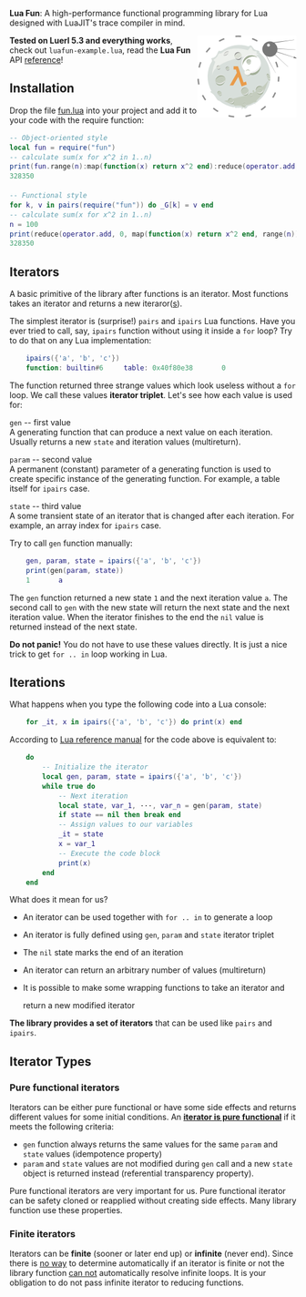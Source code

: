 __Lua Fun__: A high-performance functional programming library for Lua designed with LuaJIT's trace compiler in mind.

<img src="/examples/fun/fun.png" align="right" width="174px" height="144px" />

__Tested on Luerl 5.3 and everything works__, check out `luafun-example.lua`, read the __Lua Fun__ API [reference](https://luafun.github.io/reference.html)!

## Installation

Drop the file [fun.lua](https://raw.githubusercontent.com/luafun/luafun/master/fun.lua) into your project and add it to your code with the require function:

```lua
-- Object-oriented style
local fun = require("fun")
-- calculate sum(x for x^2 in 1..n)
print(fun.range(n):map(function(x) return x^2 end):reduce(operator.add, 0))
328350

-- Functional style
for k, v in pairs(require("fun")) do _G[k] = v end
-- calculate sum(x for x^2 in 1..n)
n = 100
print(reduce(operator.add, 0, map(function(x) return x^2 end, range(n))))
328350
```

## Iterators

A basic primitive of the library after functions is an iterator. Most functions
takes an iterator and returns a new iteraror([s](https://en.wikipedia.org/wiki/Turtles_all_the_way_down)).

The simplest iterator is (surprise!) `pairs` and `ipairs`
Lua functions. Have you ever tried to call, say, `ipairs` function
without using it inside a ``for`` loop? Try to do that on any Lua
implementation:

```lua
    ipairs({'a', 'b', 'c'})
    function: builtin#6     table: 0x40f80e38       0
```
The function returned three strange values which look useless without a ``for``
loop. We call these values **iterator triplet**.
Let's see how each value is used for:

``gen`` -- first value<br>
   A generating function that can produce a next value on each iteration.
   Usually returns a new ``state`` and iteration values (multireturn).

``param`` -- second value<br>
   A permanent (constant) parameter of a generating function is used to create
   specific instance of the generating function. For example, a table itself
   for ``ipairs`` case.

``state`` -- third value<br>
   A some transient state of an iterator that is changed after each iteration.
   For example, an array index for ``ipairs`` case.

Try to call ``gen`` function manually:

```lua
    gen, param, state = ipairs({'a', 'b', 'c'})
    print(gen(param, state))
    1       a
```
The ``gen`` function returned a new state ``1`` and the next iteration
value ``a``. The second call to ``gen`` with the new state will return the next
state  and the next iteration value. When the iterator finishes to the end
the ``nil`` value is returned instead of the next state.

**Do not panic!** You do not have to use these values directly.
It is just a nice trick to get ``for .. in`` loop working in Lua.

## Iterations

What happens when you type the following code into a Lua console:

```lua
    for _it, x in ipairs({'a', 'b', 'c'}) do print(x) end
```
According to [Lua reference manual](https://www.lua.org/manual/5.3/manual.html#3.3.5) for the code above is equivalent to:
```lua
    do
        -- Initialize the iterator
        local gen, param, state = ipairs({'a', 'b', 'c'})
        while true do
            -- Next iteration
            local state, var_1, ···, var_n = gen(param, state)
            if state == nil then break end
            -- Assign values to our variables
            _it = state
            x = var_1
            -- Execute the code block
            print(x)
        end
    end
```
What does it mean for us?

* An iterator can be used together with ``for .. in`` to generate a loop
* An iterator is fully defined using ``gen``, ``param`` and ``state`` iterator
  triplet
* The ``nil`` state marks the end of an iteration
* An iterator can return an arbitrary number of values (multireturn)
* It is possible to make some wrapping functions to take an iterator and

  return a new modified iterator

**The library provides a set of iterators** that can be used like ``pairs``
and ``ipairs``.

## Iterator Types

### Pure functional iterators

Iterators can be either pure functional or have some side effects and returns
different values for some initial conditions. An **[iterator is
pure functional](https://en.wikipedia.org/wiki/Pure_function)** if it meets the following criteria:

- ``gen`` function always returns the same values for the same ``param`` and
  ``state`` values (idempotence property)
- ``param`` and ``state`` values are not modified during ``gen`` call and
  a new ``state`` object is returned instead (referential transparency
  property).

Pure functional iterators are very important for us. Pure functional iterator
can be safety cloned or reapplied without creating side effects. Many library
function use these properties.

### Finite iterators

Iterators can be **finite** (sooner or later end up) or **infinite**
(never end).
Since there is [no way](https://en.wikipedia.org/wiki/Halting_problem) to determine automatically if an iterator is finite or
not the library function [can not](https://en.wikipedia.org/wiki/Halting_problem) automatically resolve infinite
loops. It is your obligation to do not pass infinite iterator to reducing
functions.
